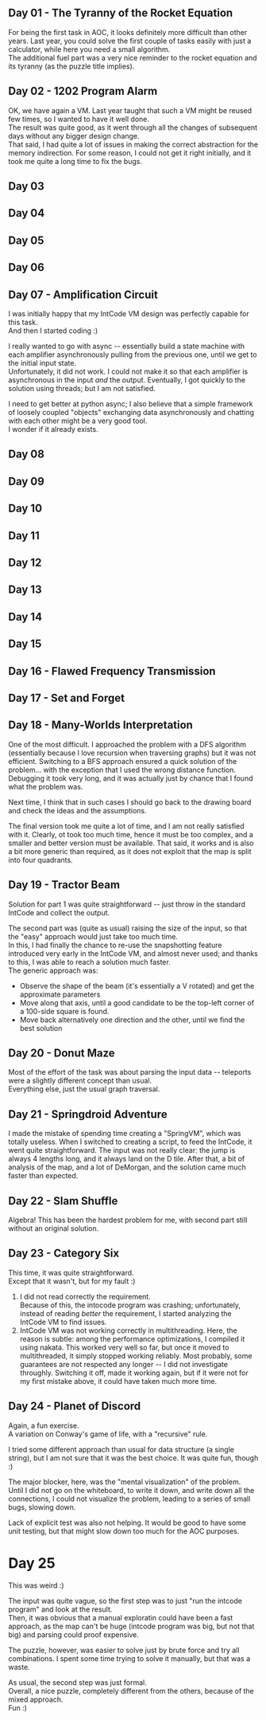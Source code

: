 ## Day 01 - The Tyranny of the Rocket Equation

For being the first task in AOC, it looks definitely more difficult than other
years. Last year, you could solve the first couple of tasks easily with just
a calculator, while here you need a small algorithm.  
The additional fuel part was a very nice reminder to the rocket equation and
its tyranny (as the puzzle title implies).


## Day 02 - 1202 Program Alarm

OK, we have again a VM. Last year taught that such a VM might be reused few
times, so I wanted to have it well done.  
The result was quite good, as it went through all the changes of subsequent days
without any bigger design change.  
That said, I had quite a lot of issues in making the correct abstraction for the
memory indirection. For some reason, I could not get it right initially, and it
took me quite a long time to fix the bugs.

## Day 03


## Day 04


## Day 05


## Day 06


## Day 07 - Amplification Circuit

I was initially happy that my IntCode VM design was perfectly capable for this
task.  
And then I started coding :)

I really wanted to go with async -- essentially build a state machine with each
amplifier asynchronously pulling from the previous one, until we get to the
initial input state.  
Unfortunately, it did not work. I could not make it so that each amplifier is
asynchronous in the input _and_ the output.
Eventually, I got quickly to the solution using threads; but I am not
satisfied.

I need to get better at python async; I also believe that a simple framework
of loosely coupled "objects" exchanging data asynchronously and chatting with
each other might be a very good tool.  
I wonder if it already exists.


## Day 08


## Day 09


## Day 10


## Day 11


## Day 12


## Day 13


## Day 14


## Day 15


## Day 16 - Flawed Frequency Transmission


## Day 17 - Set and Forget


## Day 18 - Many-Worlds Interpretation

One of the most difficult. I approached the problem with a DFS algorithm
(essentially because I love recursion when traversing graphs) but it was not
efficient. Switching to a BFS approach ensured a quick solution of the
problem... with the exception that I used the wrong distance function.  
Debugging it took very long, and it was actually just by chance that I found
what the problem was.

Next time, I think that in such cases I should go back to the drawing board
and check the ideas and the assumptions.

The final version took me quite a lot of time, and I am not really satisfied
with it. Clearly, ot took too much time, hence it must be too complex, and
a smaller and better version must be available. That said, it works and is
also a bit more generic than required, as it does not exploit that the map is
split into four quadrants.


## Day 19 - Tractor Beam

Solution for part 1 was quite straightforward -- just throw in the standard
IntCode and collect the output.

The second part was (quite as usual) raising the size of the input, so that
the "easy" approach would just take too much time.  
In this, I had finally the chance to re-use the snapshotting feature
introduced very early in the IntCode VM, and almost never used; and thanks to
this, I was able to reach a solution much faster.  
The generic approach was:
- Observe the shape of the beam (it's essentially a V rotated) and get the
  approximate parameters
- Move along that axis, until a good candidate to be the top-left corner of a
  100-side square is found.
- Move back alternatively one direction and the other, until we find the best
  solution


## Day 20 - Donut Maze

Most of the effort of the task was about parsing the input data -- teleports
were a slightly different concept than usual.  
Everything else, just the usual graph traversal.


## Day 21 - Springdroid Adventure

I made the mistake of spending time creating a "SpringVM", which was totally
useless. When I switched to creating a script, to feed the IntCode, it went
quite straightforward.
The input was not really clear: the jump is always 4 lengths long, and it
always land on the D tile.
After that, a bit of analysis of the map, and a lot of DeMorgan, and the
solution came much faster than expected.


## Day 22 - Slam Shuffle

Algebra!
This has been the hardest problem for me, with second part still without an
original solution.


## Day 23 - Category Six

This time, it was quite straightforward.  
Except that it wasn't, but for my fault :)
1. I did not read correctly the requirement.  
   Because of this, the intocode program was crashing; unfortunately,
   instead of reading _better_ the requirement, I started analyzing the IntCode
   VM to find issues.
2. IntCode VM was not working correctly in multithreading. Here, the reason is
   subtle: among the performance optimizations, I compiled it using nakata.
   This worked very well so far, but once it moved to multithreaded, it simply
   stopped working reliably. Most probably, some guarantees are not respected
   any longer -- I did not investigate throughly. Switching it off, made it
   working again, but if it were not for my first mistake above, it could have
   taken much more time.


## Day 24 - Planet of Discord

Again, a fun exercise.  
A variation on Conway's game of life, with a "recursive" rule.

I tried some different approach than usual for data structure (a single
string), but I am not sure that it was the best choice. It was quite fun,
though :)

The major blocker, here, was the "mental visualization" of the problem.  
Until I did not go on the whiteboard, to write it down, and write down all the
connections, I could not visualize the problem, leading to a series of small
bugs, slowing down.

Lack of explicit test was also not helping. It would be good to have some unit
testing, but that might slow down too much for the AOC purposes.


# Day 25

This was weird :)

The input was quite vague, so the first step was to just "run the intcode
program" and look at the result.  
Then, it was obvious that a manual exploratin could have been a fast approach,
as the map can't be huge (intcode program was big, but not that big) and
parsing could proof expensive.  

The puzzle, however, was easier to solve just by brute force and try all
combinations. I spent some time trying to solve it manually, but that was a
waste.

As usual, the second step was just formal.  
Overall, a nice puzzle, completely different from the others, because of the
mixed approach.  
Fun :)
